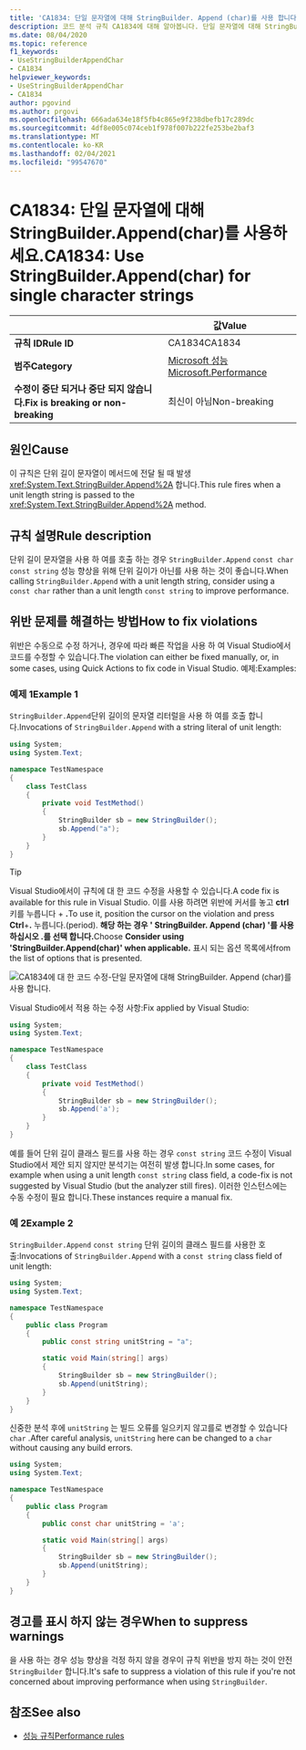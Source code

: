```yaml
---
title: 'CA1834: 단일 문자열에 대해 StringBuilder. Append (char)를 사용 합니다 (코드 분석).'
description: 코드 분석 규칙 CA1834에 대해 알아봅니다. 단일 문자열에 대해 StringBuilder. Append (char)를 사용 합니다.
ms.date: 08/04/2020
ms.topic: reference
f1_keywords:
- UseStringBuilderAppendChar
- CA1834
helpviewer_keywords:
- UseStringBuilderAppendChar
- CA1834
author: pgovind
ms.author: prgovi
ms.openlocfilehash: 666ada634e18f5fb4c865e9f238dbefb17c289dc
ms.sourcegitcommit: 4df8e005c074ceb1f978f007b222fe253be2baf3
ms.translationtype: MT
ms.contentlocale: ko-KR
ms.lasthandoff: 02/04/2021
ms.locfileid: "99547670"
---
```

# <a name="ca1834-use-stringbuilderappendchar-for-single-character-strings"></a><span data-ttu-id="b2615-103">CA1834: 단일 문자열에 대해 StringBuilder.Append(char)를 사용하세요.</span><span class="sxs-lookup"><span data-stu-id="b2615-103">CA1834: Use StringBuilder.Append(char) for single character strings</span></span>

| | <span data-ttu-id="b2615-104">값</span><span class="sxs-lookup"><span data-stu-id="b2615-104">Value</span></span> |
|-|-|
| <span data-ttu-id="b2615-105">**규칙 ID**</span><span class="sxs-lookup"><span data-stu-id="b2615-105">**Rule ID**</span></span> |<span data-ttu-id="b2615-106">CA1834</span><span class="sxs-lookup"><span data-stu-id="b2615-106">CA1834</span></span>|
| <span data-ttu-id="b2615-107">**범주**</span><span class="sxs-lookup"><span data-stu-id="b2615-107">**Category**</span></span> |[<span data-ttu-id="b2615-108">Microsoft 성능</span><span class="sxs-lookup"><span data-stu-id="b2615-108">Microsoft.Performance</span></span>](performance-warnings.md)|
| <span data-ttu-id="b2615-109">**수정이 중단 되거나 중단 되지 않습니다.**</span><span class="sxs-lookup"><span data-stu-id="b2615-109">**Fix is breaking or non-breaking**</span></span> |<span data-ttu-id="b2615-110">최신이 아님</span><span class="sxs-lookup"><span data-stu-id="b2615-110">Non-breaking</span></span>|

## <a name="cause"></a><span data-ttu-id="b2615-111">원인</span><span class="sxs-lookup"><span data-stu-id="b2615-111">Cause</span></span>

<span data-ttu-id="b2615-112">이 규칙은 단위 길이 문자열이 메서드에 전달 될 때 발생 <xref:System.Text.StringBuilder.Append%2A> 합니다.</span><span class="sxs-lookup"><span data-stu-id="b2615-112">This rule fires when a unit length string is passed to the <xref:System.Text.StringBuilder.Append%2A> method.</span></span>

## <a name="rule-description"></a><span data-ttu-id="b2615-113">규칙 설명</span><span class="sxs-lookup"><span data-stu-id="b2615-113">Rule description</span></span>

<span data-ttu-id="b2615-114">단위 길이 문자열을 사용 하 여를 호출 하는 경우 `StringBuilder.Append` `const char` `const string` 성능 향상을 위해 단위 길이가 아닌를 사용 하는 것이 좋습니다.</span><span class="sxs-lookup"><span data-stu-id="b2615-114">When calling `StringBuilder.Append` with a unit length string, consider using a `const char` rather than a unit length `const string` to improve performance.</span></span>

## <a name="how-to-fix-violations"></a><span data-ttu-id="b2615-115">위반 문제를 해결하는 방법</span><span class="sxs-lookup"><span data-stu-id="b2615-115">How to fix violations</span></span>

<span data-ttu-id="b2615-116">위반은 수동으로 수정 하거나, 경우에 따라 빠른 작업을 사용 하 여 Visual Studio에서 코드를 수정할 수 있습니다.</span><span class="sxs-lookup"><span data-stu-id="b2615-116">The violation can either be fixed manually, or, in some cases, using Quick Actions to fix code in Visual Studio.</span></span> <span data-ttu-id="b2615-117">예제:</span><span class="sxs-lookup"><span data-stu-id="b2615-117">Examples:</span></span>

### <a name="example-1"></a><span data-ttu-id="b2615-118">예제 1</span><span class="sxs-lookup"><span data-stu-id="b2615-118">Example 1</span></span>

<span data-ttu-id="b2615-119">`StringBuilder.Append`단위 길이의 문자열 리터럴을 사용 하 여를 호출 합니다.</span><span class="sxs-lookup"><span data-stu-id="b2615-119">Invocations of `StringBuilder.Append` with a string literal of unit length:</span></span>

```csharp
using System;
using System.Text;

namespace TestNamespace
{
    class TestClass
    {
        private void TestMethod()
        {
            StringBuilder sb = new StringBuilder();
            sb.Append("a");
        }
    }
}
```

> [!TIP]
> <span data-ttu-id="b2615-120">Visual Studio에서이 규칙에 대 한 코드 수정을 사용할 수 있습니다.</span><span class="sxs-lookup"><span data-stu-id="b2615-120">A code fix is available for this rule in Visual Studio.</span></span> <span data-ttu-id="b2615-121">이를 사용 하려면 위반에 커서를 놓고 **ctrl** 키를 누릅니다 + **.**</span><span class="sxs-lookup"><span data-stu-id="b2615-121">To use it, position the cursor on the violation and press **Ctrl**+**.**</span></span> <span data-ttu-id="b2615-122">누릅니다.</span><span class="sxs-lookup"><span data-stu-id="b2615-122">(period).</span></span> <span data-ttu-id="b2615-123">**해당 하는 경우 ' StringBuilder. Append (char) '를 사용 하십시오 .를 선택 합니다.**</span><span class="sxs-lookup"><span data-stu-id="b2615-123">Choose **Consider using 'StringBuilder.Append(char)' when applicable.**</span></span> <span data-ttu-id="b2615-124">표시 되는 옵션 목록에서</span><span class="sxs-lookup"><span data-stu-id="b2615-124">from the list of options that is presented.</span></span>
>
> ![CA1834에 대 한 코드 수정-단일 문자열에 대해 StringBuilder. Append (char)를 사용 합니다.](media/ca1834-codefix.png)

<span data-ttu-id="b2615-126">Visual Studio에서 적용 하는 수정 사항:</span><span class="sxs-lookup"><span data-stu-id="b2615-126">Fix applied by Visual Studio:</span></span>

```csharp
using System;
using System.Text;

namespace TestNamespace
{
    class TestClass
    {
        private void TestMethod()
        {
            StringBuilder sb = new StringBuilder();
            sb.Append('a');
        }
    }
}
```

<span data-ttu-id="b2615-127">예를 들어 단위 길이 클래스 필드를 사용 하는 경우 `const string` 코드 수정이 Visual Studio에서 제안 되지 않지만 분석기는 여전히 발생 합니다.</span><span class="sxs-lookup"><span data-stu-id="b2615-127">In some cases, for example when using a unit length `const string` class field, a code-fix is not suggested by Visual Studio (but the analyzer still fires).</span></span> <span data-ttu-id="b2615-128">이러한 인스턴스에는 수동 수정이 필요 합니다.</span><span class="sxs-lookup"><span data-stu-id="b2615-128">These instances require a manual fix.</span></span>

### <a name="example-2"></a><span data-ttu-id="b2615-129">예 2</span><span class="sxs-lookup"><span data-stu-id="b2615-129">Example 2</span></span>

<span data-ttu-id="b2615-130">`StringBuilder.Append` `const string` 단위 길이의 클래스 필드를 사용한 호출:</span><span class="sxs-lookup"><span data-stu-id="b2615-130">Invocations of `StringBuilder.Append` with a `const string` class field of unit length:</span></span>

```cs
using System;
using System.Text;

namespace TestNamespace
{
    public class Program
    {
        public const string unitString = "a";

        static void Main(string[] args)
        {
            StringBuilder sb = new StringBuilder();
            sb.Append(unitString);
        }
    }
}
```

<span data-ttu-id="b2615-131">신중한 분석 후에 `unitString` 는 빌드 오류를 일으키지 않고를로 변경할 수 있습니다 `char` .</span><span class="sxs-lookup"><span data-stu-id="b2615-131">After careful analysis, `unitString` here can be changed to a `char` without causing any build errors.</span></span>

```cs
using System;
using System.Text;

namespace TestNamespace
{
    public class Program
    {
        public const char unitString = 'a';

        static void Main(string[] args)
        {
            StringBuilder sb = new StringBuilder();
            sb.Append(unitString);
        }
    }
}
```

## <a name="when-to-suppress-warnings"></a><span data-ttu-id="b2615-132">경고를 표시 하지 않는 경우</span><span class="sxs-lookup"><span data-stu-id="b2615-132">When to suppress warnings</span></span>

<span data-ttu-id="b2615-133">을 사용 하는 경우 성능 향상을 걱정 하지 않을 경우이 규칙 위반을 방지 하는 것이 안전 `StringBuilder` 합니다.</span><span class="sxs-lookup"><span data-stu-id="b2615-133">It's safe to suppress a violation of this rule if you're not concerned about improving performance when using `StringBuilder`.</span></span>

## <a name="see-also"></a><span data-ttu-id="b2615-134">참조</span><span class="sxs-lookup"><span data-stu-id="b2615-134">See also</span></span>

- [<span data-ttu-id="b2615-135">성능 규칙</span><span class="sxs-lookup"><span data-stu-id="b2615-135">Performance rules</span></span>](performance-warnings.md)
